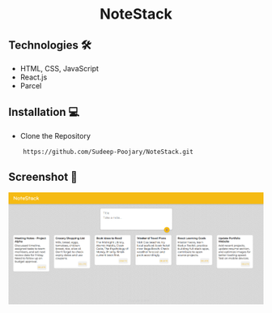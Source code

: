 <h1 align = "center"> NoteStack </h1>

## Technologies 🛠️
- HTML, CSS, JavaScript
- React.js
- Parcel

## Installation 💻

- Clone the Repository
     
```bash
    https://github.com/Sudeep-Poojary/NoteStack.git
```

## Screenshot 📸

<div align="center">

![NoteStack](./src/images/NoteStack.png "NoteStack")

</div>